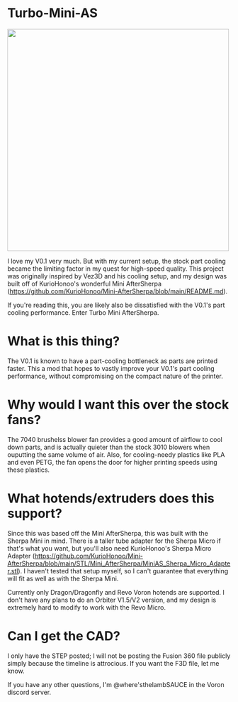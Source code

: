 # Turbo-Mini-AS

<img src="https://user-images.githubusercontent.com/93737816/165895620-29b7efa9-3de0-40d0-9382-efdba18dc3aa.JPG" width="500" height="">

I love my V0.1 very much. But with my current setup, the stock part cooling became the limiting factor in my quest for high-speed quality. This project was originally inspired by Vez3D and his cooling setup, and my design was built off of KurioHonoo's wonderful Mini AfterSherpa (https://github.com/KurioHonoo/Mini-AfterSherpa/blob/main/README.md).

If you're reading this, you are likely also be dissatisfied with the V0.1's part cooling performance. Enter Turbo Mini AfterSherpa.


# What is this thing?
The V0.1 is known to have a part-cooling bottleneck as parts are printed faster. This a mod that hopes to vastly improve your V0.1's part cooling performance, without compromising on the compact nature of the printer.

# Why would I want this over the stock fans?
 The 7040 brushelss blower fan provides a good amount of airflow to cool down parts, and is actually quieter than the stock 3010 blowers when ouputting the same volume of air. Also, for cooling-needy plastics like PLA and even PETG, the fan opens the door for higher printing speeds using these plastics.

# What hotends/extruders does this support?
Since this was based off the Mini AfterSherpa, this was built with the Sherpa Mini in mind. There is a taller tube adapter for the Sherpa Micro if that's what you want, but you'll also need KurioHonoo's Sherpa Micro Adapter (https://github.com/KurioHonoo/Mini-AfterSherpa/blob/main/STL/Mini_AfterSherpa/MiniAS_Sherpa_Micro_Adapter.stl). I haven't tested that setup myself, so I can't guarantee that everything will fit as well as with the Sherpa Mini. 
 
Currently only Dragon/Dragonfly and Revo Voron hotends are supported. I don't have any plans to do an Orbiter V1.5/V2 version, and my design is extremely hard to modify to work with the Revo Micro.

# Can I get the CAD?
I only have the STEP posted; I will not be posting the Fusion 360 file publicly simply because the timeline is attrocious. If you want the F3D file, let me know.

If you have any other questions, I'm @where'sthelambSAUCE in the Voron discord server.

